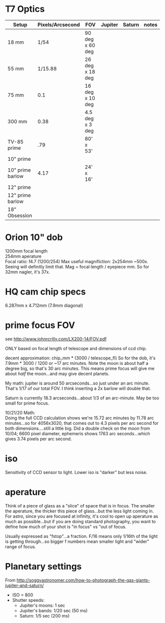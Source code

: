 # T7 Optics
| Setup | Pixels/Arcsecond | FOV | Jupiter | Saturn | notes |
| ------ | ------- | ------- | ------- | ------- | ----- |
| 18 mm | 1/54 | 90 deg x 60 deg | | | | |
| 55 mm | 1/15.88 | 26 deg x 18 deg | | | | | |
| 75 mm | 0.1 | 16 deg x 10 deg | | | | | |
| 300 mm | 0.38 | 4.5 deg x 3 deg | | | | | |
| TV-85 prime | .79 | 80' x 53' | | | | | |
| 10" prime | | | | | | | |
| 10" prime barlow | 4.17 | 24' x 16' | | | | | |
| 12" prime | | | | | | | |
| 12" prime barlow | | | | | | | |
| 18" Obsession | | | | | | | |



# Orion 10" dob
1200mm focal length  
254mm aperature  
Focal ratio: f4.7 (1200/254)
Max useful magnifiction:  2x254mm ~500x.  Seeing will definitly limit that.
Mag = focal length / eyepiece mm.
So for 32mm nagler, it's 37x.

# HQ cam chip specs
6.287mm x 4.712mm (7.9mm diagonal)

# prime focus FOV
see http://www.johnrcrilly.com/LX200-14/FOV.pdf  

ONLY based on focal length of telescope and dimensions of ccd chip. 

decent approximation:  chip_mm * (3000 / telescope_fl)
So for the dob, it's 7.9mm * 3000 / 1200 or ~17 arc minutes.
Note the moon is about half a degree big, so that's 30 arc minutes.
This means prime focus will give me about *half* the moon...and may give
decent planets.

My math:  jupiter is around 50 arcseconds...so just under an arc minute.  That's 1/17 of our total FOV.
I think inserting a 2x barlow will double that.

Saturn is currently 18.3 arcseconds...about 1/3 of an arc-minute.   May be too small for prime focus.

10/21/20 Math:  
Doing the full CCD calculation shows we're 15.72 arc minutes by 11.78 arc minutes...so for 4056x3020, that comes out to 4.3 pixels per arc second for both dimensions....still a little big.  Did a double check on the moon from 10/04; 6600 pixel diameter, ephemeris shows 1763 arc seconds...which gives 3.74 pixels per arc second.  

# iso
Sensitivity of CCD sensor to light.  Lower iso is "darker" but less noise.

# aperature
Think of a piece of glass as a "slice" of space that is in focus.  The smaller the aperature, the thicker this piece of glass...but the less light coming in.
For astro, since you are focused at infinity, it's cool to open up aperature as much as possible...but if you are doing standard photography, you want to define how much of your shot is "in focus" vs "out of focus.

Usually expressed as "fstop"...a fraction.  F/16 means only 1/16th of the light is getting through...so bigger f numbers mean smaller light and "wider" range of focus.

# Planetary settings
From http://soggyastronomer.com/how-to-photograph-the-gas-giants-jupiter-and-saturn/

* ISO = 800
* Shutter speeds:
  * Jupiter's moons:  1 sec
  * Jupiter's bands:  1/20 sec (50 ms)
  * Saturn: 1/5 sec (200 ms)
